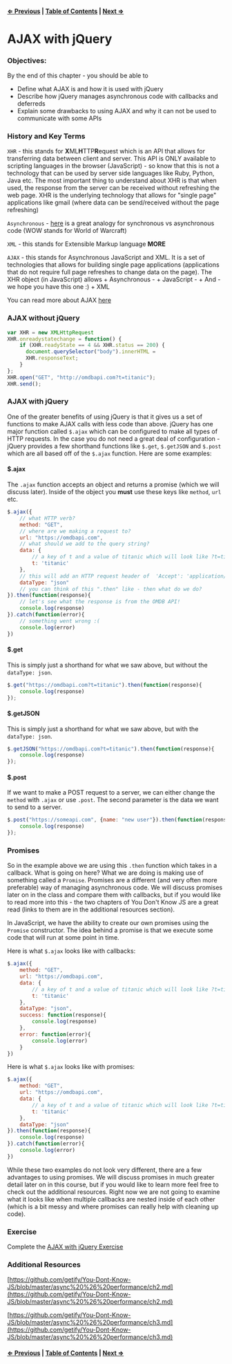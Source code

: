 #### [⇐ Previous](./08-how-the-web-works.md) | [Table of Contents](./../readme.md) | [Next ⇒](./10-project-three.md)

# AJAX with jQuery

### Objectives:

By the end of this chapter - you should be able to

- Define what AJAX is and how it is used with jQuery
- Describe how jQuery manages asynchronous code with callbacks and deferreds 
- Explain some drawbacks to using AJAX and why it can not be used to communicate with some APIs

### History and Key Terms

`XHR` - this stands for **X**ML**H**TTP**R**equest which is an API that allows for transferring data between client and server. This API is ONLY available to scripting languages in the browser (JavaScript) - so know that this is not a technology that can be used by server side languages like Ruby, Python, Java etc. The most important thing to understand about XHR is that when used, the response from the server can be received without refreshing the web page. XHR is the underlying technology that allows for "single page" applications like gmail (where data can be send/received without the page refreshing)

`Asynchronous` - [here](http://stackoverflow.com/questions/4559032/easy-to-understand-definition-of-asynchronous-event) is a great analogy for synchronous vs asynchronous code (WOW stands for World of Warcraft)

`XML` - this stands for Extensible Markup language **MORE**

`AJAX` - this stands for Asynchronous JavaScript and XML. It is a set of technologies that allows for building single page applications (applications that do not require full page refreshes to change data on the page). The XHR object (in JavaScript) allows 
    + Asynchronous - 
    + JavaScript - 
    + And - we hope you have this one :)
    + XML

You can read more about AJAX [here](https://developer.mozilla.org/en-US/docs/AJAX/Getting_Started)

### AJAX without jQuery

```javascript
var XHR = new XMLHttpRequest
XHR.onreadystatechange = function() {
    if (XHR.readyState == 4 && XHR.status == 200) {
      document.querySelector("body").innerHTML =
      XHR.responseText;
    }
};
XHR.open("GET", "http://omdbapi.com?t=titanic");
XHR.send();
```

### AJAX with jQuery

One of the greater benefits of using jQuery is that it gives us a set of functions to make AJAX calls with less code than above. jQuery has one major function called `$.ajax` which can be configured to make all types of HTTP requests. In the case you do not need a great deal of configuration - jQuery provides a few shorthand functions like `$.get`, `$.getJSON` and `$.post` which are all based off of the `$.ajax` function. Here are some examples:

#### $.ajax

The `.ajax` function accepts an object and returns a promise (which we will discuss later). Inside of the object you **must** use these keys like `method`, `url` etc. 

```javascript
$.ajax({
    // what HTTP verb?
    method: "GET",
    // where are we making a request to?
    url: "https://omdbapi.com",
    // what should we add to the query string?
    data: {
        // a key of t and a value of titanic which will look like ?t=titanic
        t: 'titanic'
    },
    // this will add an HTTP request header of  'Accept': 'application/json'
    dataType: "json"
    // you can think of this ".then" like - then what do we do? 
}).then(function(response){
    // let's see what the response is from the OMDB API!
    console.log(response)
}).catch(function(error){
    // something went wrong :(
    console.log(error)
})
```

#### $.get

This is simply just a shorthand for what we saw above, but without the `dataType: json`.

```javascript
$.get("https://omdbapi.com?t=titanic").then(function(response){
    console.log(response)
});
```

#### $.getJSON

This is simply just a shorthand for what we saw above, but with the `dataType: json`.

```javascript
$.getJSON("https://omdbapi.com?t=titanic").then(function(response){
    console.log(response)
});
```

#### $.post

If we want to make a POST request to a server, we can either change the `method` with `.ajax` or use `.post`. The second parameter is the data we want to send to a server. 

```javascript
$.post("https://someapi.com", {name: "new user"}).then(function(response){
    console.log(response)
});
```

### Promises

So in the example above we are using this `.then` function which takes in a callback. What is going on here? What we are doing is making use of something called a `Promise`. Promises are a different (and very often more preferable) way of managing asynchronous code. We will discuss promises later on in the class and compare them with callbacks, but if you would like to read more into this - the two chapters of You Don't Know JS are a great read (links to them are in the additional resources section).

In JavaScript, we have the ability to create our own promises using the `Promise` constructor. The idea behind a promise is that we execute some code that will run at some point in time.

Here is what `$.ajax` looks like with callbacks:

```javascript
$.ajax({
    method: "GET",
    url: "https://omdbapi.com",
    data: {
        // a key of t and a value of titanic which will look like ?t=titanic
        t: 'titanic'
    },
    dataType: "json",
    success: function(response){
        console.log(response)
    },
    error: function(error){
        console.log(error)
    }
})
```

Here is what `$.ajax` looks like with promises:

```javascript
$.ajax({
    method: "GET",
    url: "https://omdbapi.com",
    data: {
        // a key of t and a value of titanic which will look like ?t=titanic
        t: 'titanic'
    },
    dataType: "json"
}).then(function(response){
    console.log(response)
}).catch(function(error){
    console.log(error)
})
```

While these two examples do not look very different, there are a few advantages to using promises. We will discuss promises in much greater detail later on in this course, but if you would like to learn more feel free to check out the additional resources. Right now we are not going to examine what it looks like when multiple callbacks are nested inside of each other (which is a bit messy and where promises can really help with cleaning up code).

### Exercise

Complete the [AJAX with jQuery Exercise](https://github.com/rithmschool/prework_exercises/tree/master/ajax_with_jquery_exercise)

### Additional Resources

[https://github.com/getify/You-Dont-Know-JS/blob/master/async%20%26%20performance/ch2.md](https://github.com/getify/You-Dont-Know-JS/blob/master/async%20%26%20performance/ch2.md)

[https://github.com/getify/You-Dont-Know-JS/blob/master/async%20%26%20performance/ch3.md](https://github.com/getify/You-Dont-Know-JS/blob/master/async%20%26%20performance/ch3.md)

#### [⇐ Previous](./10-how-the-web-works.md) | [Table of Contents](./../readme.md) | [Next ⇒](./12-project-three.md)